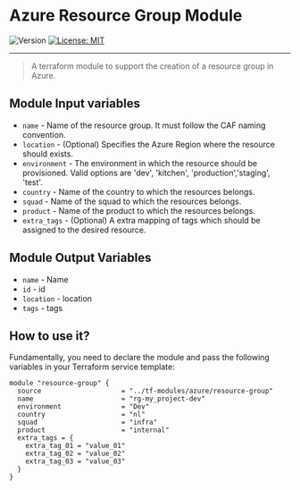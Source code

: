 # Azure Resource Group Module

<p>
  <img alt="Version" src="https://img.shields.io/badge/version-1.0.0-blue.svg" />
  <a href="LICENSE.md" target="_blank">
    <img alt="License: MIT" src="https://img.shields.io/badge/License-MIT-blue.svg" />
  </a>
</p>

---

> A terraform module to support the creation of a resource group in Azure.

## Module Input variables

- `name` - Name of the resource group. It must follow the CAF naming convention.
- `location` - (Optional) Specifies the Azure Region where the resource should exists.
- `environment` - The environment in which the resource should be provisioned. Valid options are 'dev', 'kitchen', 'production','staging', 'test'.
- `country` - Name of the country to which the resources belongs.
- `squad` - Name of the squad to which the resources belongs.
- `product` - Name of the product to which the resources belongs.
- `extra_tags` - (Optional) A extra mapping of tags which should be assigned to the desired resource.

## Module Output Variables

- `name` - Name
- `id` - id
- `location` - location
- `tags` - tags

## How to use it?

Fundamentally, you need to declare the module and pass the following variables in your Terraform service template:

```hcl
module "resource-group" {
  source                    = "../tf-modules/azure/resource-group"
  name                      = "rg-my_project-dev"
  environment               = "Dev"
  country                   = "nl"
  squad                     = "infra"
  product                   = "internal"
  extra_tags = {
    extra_tag_01 = "value_01"
    extra_tag_02 = "value_02"
    extra_tag_03 = "value_03"
  }
}
```
